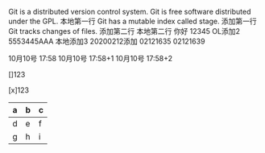 Git is a distributed version control system.
Git is free software distributed under the GPL.
本地第一行
Git has a mutable index called stage.
添加第一行
Git tracks changes of files.
添加第二行
本地第二行
你好
12345
OL添加2
5553445AAA
本地添加3
20200212添加
02121635
02121639


10月10号 17:58
10月10号 17:58+1
10月10号 17:58+2

[]123


[x]123

a|b|c
-|-|-
d|e|f
g|h|i
